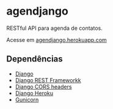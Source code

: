 # agendjango
 
 RESTful API para agenda de contatos.
 
 Acesse em [agendjango.herokuapp.com](https://agendjango.herokuapp.com)
 
 ## Dependências
 
 * [Django](https://www.djangoproject.com/download/)
 * [Django REST Frameworkk](https://www.django-rest-framework.org/)
 * [Django CORS headers](https://pypi.org/project/django-cors-headers/)
 * [Django Heroku](https://pypi.org/project/django-heroku/)
 * [Gunicorn](https://pypi.org/project/gunicorn/)
